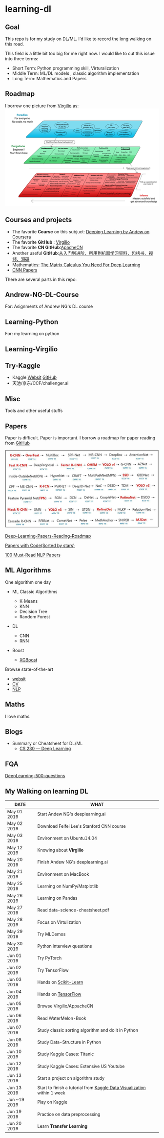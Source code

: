 # learning-dl
## Goal
This repo is for my study on DL/ML. I'd like to record the long walking on this road.

This field is a little bit too big for me right now. I would like to cut this issue into three terms:

- Short Term: Python programming skill, Virturalization
- Middle Term: ML/DL models , classic algorithm implementation
- Long Term: Mathematics and Papers

## Roadmap
I borrow one picture from [Virgilio](https://github.com/virgili0/Virgilio) as:
![Roadmap](misc/roadmap.png)

## Courses and projects
- The favorite __Course__ on this subjuct: [Deeping Learning by Andew on Coursera](https://www.coursera.org/specializations/deep-learning)
- The favorite __GitHub__ : [Virgilio](https://github.com/virgili0/Virgilio)
- The favorite __CN GitHub__:[ApacheCN](https://github.com/apachecn)
- Another useful __GitHub__:[从入门到进阶，所用到机器学习资料，包括书、视频、源码](https://github.com/linxid/Machine_Learning_Study_Path)
- Mathematics: [The Matrix Calculus You Need For Deep Learning](https://explained.ai/matrix-calculus/index.html#sec4.5)
- [CNN Papers](https://github.com/robertsdionne/neural-network-papers)



There are several parts in this repo:
## Andrew-NG-DL-Course 
For: Asignments of Andrew NG's DL course

## Learning-Python
For: my learning on python

## Learning-Virgilio

## Try-Kaggle
- Kaggle [Websit](https://www.kaggle.com/) [GitHub](https://github.com/Kaggle)
- 天池/京东/CCF/challenger.ai

## Misc
Tools and other useful stuffs

## Papers
Paper is difficult.
Paper is important.
I borrow a roadmap for paper reading from [GitHub](https://github.com/hoya012/deep_learning_object_detection)

![paper-roadmap](misc/paper-roadmap.jpeg)

[Deep-Learning-Papers-Reading-Roadmap](https://github.com/floodsung/Deep-Learning-Papers-Reading-Roadmap)

[Papers with Code(Sorted by stars)](https://github.com/zziz/pwc)

[100 Must-Read NLP Papers](https://github.com/mhagiwara/100-nlp-papers)

## ML Algorithms
One algorithm one day
- ML Classic Algorithms
    - K-Means
    - KNN
    - Decision Tree
    - Random Forest
- DL
    - CNN
    - RNN

- Boost        
    - [XGBoost](https://blog.csdn.net/huacha__/article/details/81029680#%E4%B8%89%E3%80%81MacOS%E5%AE%89%E8%A3%85XGBoost)


Browse state-of-the-art 

- [websit](<https://paperswithcode.com/sota>)
- [CV](<https://paperswithcode.com/area/computer-vision>)
- [NLP](<https://paperswithcode.com/area/natural-language-processing>)



## __Maths__
I love maths.


## Blogs
- Summary or Cheatsheet for DL/ML
  - [CS 230 ― Deep Learning](https://stanford.edu/~shervine/teaching/cs-230/)



## FQA

[DeepLearning-500-questions](https://github.com/scutan90/DeepLearning-500-questions)



## My Walking on learning DL
DATE | WHAT
---|---
May 01 2019 | Start Andew NG's deeplearning.ai
May 02 2019 | Download Feifei Lee's Stanford CNN course
May 03 2019 | Environment on Ubuntu14.04
May 12 2019 | Knowing about __Virgilio__ 
May 20 2019 | Finish Andew NG's deeplearning.ai
May 21 2019 | Environment on MacBook
May 25 2019 | Learning on NumPy/Matplotlib
May 26 2019 | Learning on Pandas
May 27 2019 | Read data-science-cheatsheet.pdf
May 28 2019 | Focus on Virtulization
May 29 2019 | Try MLDemos
May 30 2019 | Python interview questions 
Jun 01 2019 | Try PyTorch
Jun 02 2019 | Try TensorFlow
Jun 03 2019 | Hands on [Scikit-Learn](https://scikit-learn.org/)
Jun 04 2019 | Hands on [TensorFlow](https://www.tensorflow.org/) 
Jun 05 2019 | Browse Virgilio/AppacheCN
Jun 06 2019 | Read WaterMelon-Book
Jun 07 2019 | Study classic sorting algorithm and do it in Python
Jun 08 2019 | Study Data-Structure in Python
Jun 10 2019 | Study Kaggle Cases: Titanic 
Jun 12 2019 | Study Kaggle Cases: Extensive US Youtube 
Jun 13 2019 | Start a project on algorithm study
Jun 13 2019 | Start to finish a tutorial from [Kaggle Data Visualization](https://www.kaggle.com/learn/data-visualization) within 1 week
Jun ~19 2019 | Play on Kaggle
Jun 19 2019 | Practice on data preprocessing
Jun 20 2019 | Learn __Transfer Learning__

